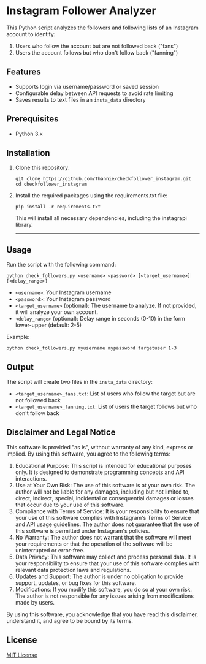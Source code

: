 # Instagram Follower Analyzer

This Python script analyzes the followers and following lists of an Instagram account to identify:

1. Users who follow the account but are not followed back ("fans")
2. Users the account follows but who don't follow back ("fanning")

## Features

- Supports login via username/password or saved session
- Configurable delay between API requests to avoid rate limiting
- Saves results to text files in an `insta_data` directory

## Prerequisites

- Python 3.x

## Installation

1. Clone this repository:

   ```
   git clone https://github.com/Thannie/checkfollower_instagram.git
   cd checkfollower_instagram
   ```
2. Install the required packages using the requirements.txt file:

   ```
   pip install -r requirements.txt
   ```

   This will install all necessary dependencies, including the instagrapi library.

   ---

## Usage

Run the script with the following command:

```
python check_followers.py <username> <password> [<target_username>] [<delay_range>]
```

- `<username>`: Your Instagram username
- `<password>`: Your Instagram password
- `<target_username>` (optional): The username to analyze. If not provided, it will analyze your own account.
- `<delay_range>` (optional): Delay range in seconds (0-10) in the form lower-upper (default: 2-5)

Example:

```
python check_followers.py myusername mypassword targetuser 1-3
```

## Output

The script will create two files in the `insta_data` directory:

- `<target_username>_fans.txt`: List of users who follow the target but are not followed back
- `<target_username>_fanning.txt`: List of users the target follows but who don't follow back

## Disclaimer and Legal Notice

This software is provided "as is", without warranty of any kind, express or implied. By using this software, you agree to the following terms:

1. Educational Purpose: This script is intended for educational purposes only. It is designed to demonstrate programming concepts and API interactions.
2. Use at Your Own Risk: The use of this software is at your own risk. The author will not be liable for any damages, including but not limited to, direct, indirect, special, incidental or consequential damages or losses that occur due to your use of this software.
3. Compliance with Terms of Service: It is your responsibility to ensure that your use of this software complies with Instagram's Terms of Service and API usage guidelines. The author does not guarantee that the use of this software is permitted under Instagram's policies.
4. No Warranty: The author does not warrant that the software will meet your requirements or that the operation of the software will be uninterrupted or error-free.
5. Data Privacy: This software may collect and process personal data. It is your responsibility to ensure that your use of this software complies with relevant data protection laws and regulations.
6. Updates and Support: The author is under no obligation to provide support, updates, or bug fixes for this software.
7. Modifications: If you modify this software, you do so at your own risk. The author is not responsible for any issues arising from modifications made by users.

By using this software, you acknowledge that you have read this disclaimer, understand it, and agree to be bound by its terms.

## License

[MIT License](LICENSE)
